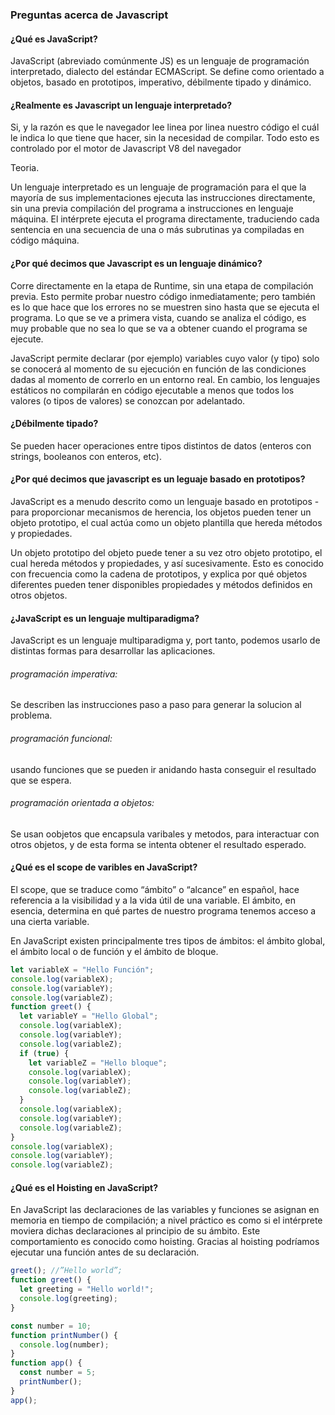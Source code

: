 ### Preguntas acerca de Javascript

#### ¿Qué es JavaScript?

JavaScript (abreviado comúnmente JS) es un lenguaje de programación interpretado, dialecto del estándar ECMAScript. Se define como orientado a objetos, basado en prototipos, imperativo, débilmente tipado y dinámico.

#### ¿Realmente es Javascript un lenguaje interpretado?

Si, y la razón es que le navegador lee linea por linea nuestro código el cuál le indica lo que tiene que hacer, sin la necesidad de compilar. Todo esto es controlado por el motor de Javascript V8 del navegador

Teoria.

Un lenguaje interpretado es un lenguaje de programación para el que la mayoría de sus implementaciones ejecuta las instrucciones directamente, sin una previa compilación del programa a instrucciones en lenguaje máquina. El intérprete ejecuta el programa directamente, traduciendo cada sentencia en una secuencia de una o más subrutinas ya compiladas en código máquina.

#### ¿Por qué decimos que Javascript es un lenguaje dinámico?

Corre directamente en la etapa de Runtime, sin una etapa de compilación previa. Esto permite probar nuestro código inmediatamente; pero también es lo que hace que los errores no se muestren sino hasta que se ejecuta el programa. Lo que se ve a primera vista, cuando se analiza el código, es muy probable que no sea lo que se va a obtener cuando el programa se ejecute.

JavaScript permite declarar (por ejemplo) variables cuyo valor (y tipo) solo se conocerá al momento de su ejecución en función de las condiciones dadas al momento de correrlo en un entorno real. En cambio, los lenguajes estáticos no compilarán en código ejecutable a menos que todos los valores (o tipos de valores) se conozcan por adelantado.

#### ¿Débilmente tipado?

Se pueden hacer operaciones entre tipos distintos de datos (enteros con strings, booleanos con enteros, etc).

#### ¿Por qué decimos que javascript es un leguaje basado en prototipos?

JavaScript es a menudo descrito como un lenguaje basado en prototipos - para proporcionar mecanismos de herencia, los objetos pueden tener un objeto prototipo, el cual actúa como un objeto plantilla que hereda métodos y propiedades.

Un objeto prototipo del objeto puede tener a su vez otro objeto prototipo, el cual hereda métodos y propiedades, y así sucesivamente. Esto es conocido con frecuencia como la cadena de prototipos, y explica por qué objetos diferentes pueden tener disponibles propiedades y métodos definidos en otros objetos.

#### ¿JavaScript es un lenguaje multiparadigma?

JavaScript es un lenguaje multiparadigma y, port tanto, podemos usarlo de distintas formas para desarrollar las aplicaciones.

###### programación imperativa:

Se describen las instrucciones paso a paso para generar la solucion al problema.

###### programación funcional:

usando funciones que se pueden ir anidando hasta conseguir el resultado que se espera.

###### programación orientada a objetos:

Se usan oobjetos que encapsula varibales y metodos, para interactuar con otros objetos, y de esta forma se intenta obtener el resultado esperado.

#### ¿Qué es el scope de varibles en JavaScript?

El scope, que se traduce como “ámbito” o “alcance” en español, hace referencia a la visibilidad y a la vida útil de una variable. El ámbito, en esencia, determina en qué partes de nuestro programa tenemos acceso a una cierta variable.

En JavaScript existen principalmente tres tipos de ámbitos: el ámbito global, el ámbito local o de función y el ámbito de bloque.

```javascript
let variableX = "Hello Función";
console.log(variableX);
console.log(variableY);
console.log(variableZ);
function greet() {
  let variableY = "Hello Global";
  console.log(variableX);
  console.log(variableY);
  console.log(variableZ);
  if (true) {
    let variableZ = "Hello bloque";
    console.log(variableX);
    console.log(variableY);
    console.log(variableZ);
  }
  console.log(variableX);
  console.log(variableY);
  console.log(variableZ);
}
console.log(variableX);
console.log(variableY);
console.log(variableZ);
```

#### ¿Qué es el Hoisting en JavaScript?

En JavaScript las declaraciones de las variables y funciones se asignan en memoria en tiempo de compilación; a nivel práctico es como si el intérprete moviera dichas declaraciones al principio de su ámbito. Este comportamiento es conocido como hoisting. Gracias al hoisting podríamos ejecutar una función antes de su declaración.

```javascript
greet(); //”Hello world”;
function greet() {
  let greeting = "Hello world!";
  console.log(greeting);
}
```

```javascript
const number = 10;
function printNumber() {
  console.log(number);
}
function app() {
  const number = 5;
  printNumber();
}
app();
```